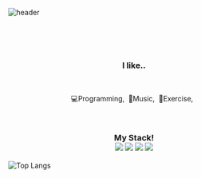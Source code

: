 
![header](https://capsule-render.vercel.app/api?text=choisihun&fontColor=000000&color=FFDA16&type=waving)

<br>

<!--<h3 align="center"><b>This is me!</b></h3>-->

<br>
<br>


<h3 align="center"><b>I like..</b></h3>
<br>
<p align="center">💻Programming,&nbsp;&nbsp;🎵Music,&nbsp;&nbsp;💪Exercise,&nbsp;&nbsp;</p>

<br>

<h3 align="center">
<b>My Stack!</b><br>
<a href="https://developer.apple.com/swift/resources/" target="_blank"><img src="https://img.shields.io/badge/Swift-ffffff?style=&logo=swift&logoColor=F05138"/></a>
<a><img src="https://img.shields.io/badge/C++-ffffff?style=&logo=cplusplus&logoColor=A8B9CC"/></a>
<a><img src="https://img.shields.io/badge/html5-ffffff?style=&logo=html5&logoColor=E34F26"/></a>
<a><img src="https://img.shields.io/badge/css3-ffffff?style=&logo=css3&logoColor=1572B6"/></a></h3>

![Top Langs](https://github-readme-stats.vercel.app/api/top-langs/?username=choisihun&layout=compact&theme=tokyonight)

